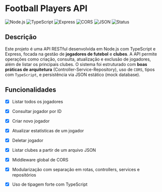 # Football Players API

![Node.js](https://img.shields.io/badge/Node.js-Runtime-339933?style=flat-square&logo=node.js)
![TypeScript](https://img.shields.io/badge/TypeScript-Language-3178C6?style=flat-square&logo=typescript)
![Express](https://img.shields.io/badge/Express-Framework-000000?style=flat-square&logo=express)
![CORS](https://img.shields.io/badge/CORS-Enabled-4B8BBE?style=flat-square&logo=cors)
![JSON](https://img.shields.io/badge/JSON-Data-000000?style=flat-square&logo=json)
![Status](https://img.shields.io/badge/Status-Em%20desenvolvimento-yellow?style=flat-square)

## Descrição

Este projeto é uma API RESTful desenvolvida em Node.js com TypeScript e Express, focada na gestão de **jogadores de futebol** e **clubes**. A API permite operações como criação, consulta, atualização e exclusão de jogadores, além de listar os principais clubes. O sistema foi estruturado com **boas práticas de arquitetura** (Controller-Service-Repository), uso de `CORS`, tipos com `TypeScript`, e persistência via JSON estático (mock database).

## Funcionalidades

- [x] Listar todos os jogadores
- [x] Consultar jogador por ID
- [x] Criar novo jogador
- [x] Atualizar estatísticas de um jogador
- [x] Deletar jogador
- [x] Listar clubes a partir de um arquivo JSON
- [x] Middleware global de CORS
- [x] Modularização com separação em rotas, controllers, services e repositórios
- [x] Uso de tipagem forte com TypeScript



